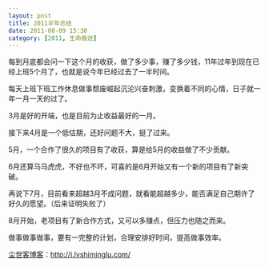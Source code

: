 ```yaml
---
layout: post
title: 2011半年总结
date: 2011-08-09 15:30
category: [2011, 生命痕迹]
---
```

每到月底都会问一下这个月的收获，做了多少事，赚了多少钱，11年过年到现在已经上班5个月了，也就是说今年已经过去了一半时间。

每天上班下班工作休息做事颓废崛起沉沦兴奋刺激，变换着不同的心情，日子就一年一月一天的过了。

3月是好的开端，也是目前为止收益最好的一月。

接下来4月是一个低估期，还好问题不大，挺了过来。

5月，一个合作了很久的项目有了收获，算是给5月的收益做了不少贡献。

6月还算马马虎虎，不好也不坏，可喜的是6月开始又有一个新的项目有了新突破。

再说下7月，目前看来超越3月不成问题，就看能超越多少，能否满足自己期许了好久的愿望。（后来证明失败了）

8月开始，老项目有了新合作方式，又可以多赚点，但压力也随之而来。

做事做事做事，要有一完整的计划，合理安排好时间，提高做事效率。

<a href="http://i.lvshiminglu.com/">尘世客博客</a>：<a href="http://i.lvshiminglu.com/">http://i.lvshiminglu.com/</a>

